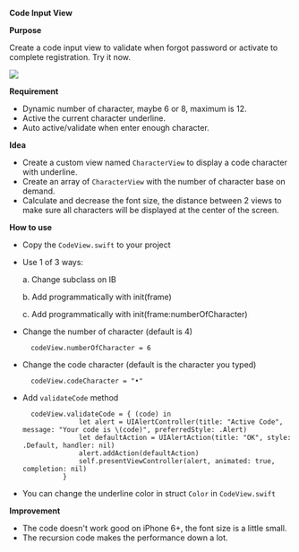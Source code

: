 **Code Input View**

**Purpose**

Create a code input view to validate when forgot password or activate to complete registration. Try it now. 

![](http://recordit.co/kAuVq0Gs3V.gif)

**Requirement**
- Dynamic number of character, maybe 6 or 8, maximum is 12. 
- Active the current character underline. 
- Auto active/validate when enter enough character. 

**Idea**
- Create a custom view named `CharacterView` to display a code character with underline. 
- Create an array of `CharacterView` with the number of character base on demand. 
- Calculate and decrease the font size, the distance between 2 views to make sure all characters will be displayed at the center of the screen. 

**How to use**

- Copy the `CodeView.swift` to your project
- Use 1 of 3 ways: 

	a. Change subclass on IB
	
	b. Add programmatically with init(frame)
	
	c. Add programmatically with init(frame:numberOfCharacter)

- Change the number of character (default is 4)

		codeView.numberOfCharacter = 6
- Change the code character (default is the character you typed)

		codeView.codeCharacter = "•"

- Add `validateCode` method 

		codeView.validateCode = { (code) in
		            let alert = UIAlertController(title: "Active Code", message: "Your code is \(code)", preferredStyle: .Alert)
		            let defaultAction = UIAlertAction(title: "OK", style: .Default, handler: nil)
		            alert.addAction(defaultAction)
		            self.presentViewController(alert, animated: true, completion: nil)
		        }

- You can change the underline color in struct `Color` in `CodeView.swift`

**Improvement**
- The code doesn't work good on iPhone 6+, the font size is a little small. 
- The recursion code makes the performance down a lot. 
